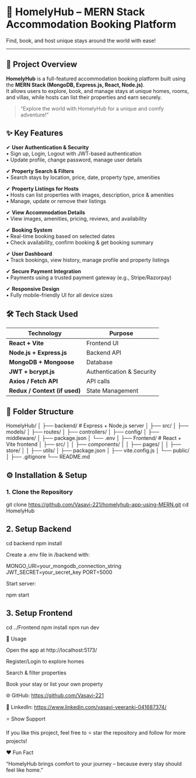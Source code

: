 
<p align="center">
  <h1><b>🏡 HomelyHub – MERN Stack Accommodation Booking Platform</b></h1>
  <p>Find, book, and host unique stays around the world with ease!</p>
</p>

---

## 📌 Project Overview

**HomelyHub** is a full-featured accommodation booking platform built using the **MERN Stack (MongoDB, Express.js, React, Node.js)**.  
It allows users to explore, book, and manage stays at unique homes, rooms, and villas, while hosts can list their properties and earn securely.

> “Explore the world with HomelyHub for a unique and comfy adventure!”



## ✨ Key Features

✔ **User Authentication & Security**  
• Sign up, Login, Logout with JWT-based authentication  
• Update profile, change password, manage user details  

✔ **Property Search & Filters**  
• Search stays by location, price, date, property type, amenities  

✔ **Property Listings for Hosts**  
• Hosts can list properties with images, description, price & amenities  
• Manage, update or remove their listings  

✔ **View Accommodation Details**  
• View images, amenities, pricing, reviews, and availability  

✔ **Booking System**  
• Real-time booking based on selected dates  
• Check availability, confirm booking & get booking summary  

✔ **User Dashboard**  
• Track bookings, view history, manage profile and property listings  

✔ **Secure Payment Integration**  
• Payments using a trusted payment gateway (e.g., Stripe/Razorpay)  

✔ **Responsive Design**  
• Fully mobile-friendly UI for all device sizes  



## 🛠️ Tech Stack Used

| Technology | Purpose |
|------------|---------|
| **React + Vite** | Frontend UI |
| **Node.js + Express.js** | Backend API |
| **MongoDB + Mongoose** | Database |
| **JWT + bcrypt.js** | Authentication & Security |
| **Axios / Fetch API** | API calls |
| **Redux / Context (if used)** | State Management |

## 📂 Folder Structure

HomelyHub/
│
├── backend/ # Express + Node.js server
│ ├── src/
│ ├── models/
│ ├── routes/
│ ├── controllers/
│ ├── config/
│ ├── middleware/
│ ├── package.json
│ └── .env
│
├── Frontend/ # React + Vite frontend
│ ├── src/
│ │ ├── components/
│ │ ├── pages/
│ │ ├── store/
│ │ ├── utils/
│ ├── package.json
│ ├── vite.config.js
│ └── public/
│
├── .gitignore
└── README.md


## ⚙️ Installation & Setup

### 1. Clone the Repository

git clone https://github.com/Vasavi-221/homelyhub-app-using-MERN.git
cd HomelyHub

## 2. Setup Backend
cd backend
npm install


Create a .env file in /backend with:

MONGO_URI=your_mongodb_connection_string
JWT_SECRET=your_secret_key
PORT=5000


Start server:

npm start

## 3. Setup Frontend
cd ../Frontend
npm install
npm run dev

🚀 Usage

Open the app at http://localhost:5173/

Register/Login to explore homes

Search & filter properties

Book your stay or list your own property

🌐 GitHub: https://github.com/Vasavi-221

🔗 LinkedIn: https://www.linkedin.com/vasavi-veeranki-041687374/


⭐ Show Support

If you like this project, feel free to ⭐ star the repository and follow for more projects!

❤️ Fun Fact

“HomelyHub brings comfort to your journey – because every stay should feel like home.”
